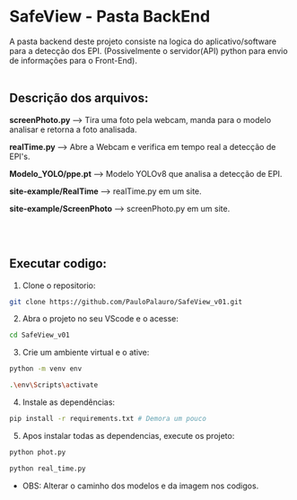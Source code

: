 # SafeView - Pasta BackEnd

A pasta backend deste projeto consiste na logica do aplicativo/software para a detecção dos EPI. (Possivelmente o servidor(API) python para envio de informações para o Front-End).
<br>
<br>

## Descrição dos arquivos:
<strong> screenPhoto.py </strong> --> Tira uma foto pela webcam, manda para o modelo analisar e retorna a foto analisada.

<strong> realTime.py </strong> --> Abre a Webcam e verifica em tempo real a detecção de EPI's.

<strong> Modelo_YOLO/ppe.pt </strong> --> Modelo YOLOv8 que analisa a detecção de EPI.

<strong> site-example/RealTime </strong> --> realTime.py em um site.

<strong> site-example/ScreenPhoto </strong> --> screenPhoto.py em um site.

<br>
<br>

## Executar codigo:

1. Clone o repositorio:
```bash
git clone https://github.com/PauloPalauro/SafeView_v01.git
```

2. Abra o projeto no seu VScode e o acesse:
```bash
cd SafeView_v01
```

3. Crie um ambiente virtual e o ative:
```bash
python -m venv env
```

```bash
.\env\Scripts\activate
```

4. Instale as dependências:
```bash
pip install -r requirements.txt # Demora um pouco
```

5. Apos instalar todas as dependencias, execute os projeto:
```bash
python phot.py 
```
```bash
python real_time.py 
```

* OBS: Alterar o caminho dos modelos e da imagem nos codigos.
